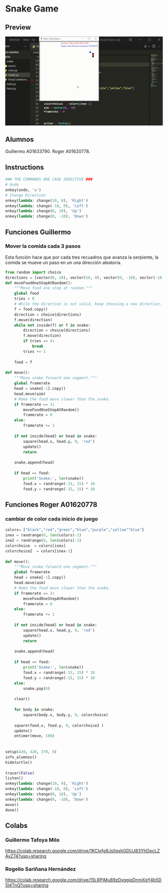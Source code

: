# Snake Game

## Preview

![Circles](./Assets/ghig.gif)


## Alumnos
Guillermo A01633790.
Roger A01620778.

## Instructions

```python
### THE COMMANDS ARE CASE SENSITIVE ###
# Undo
onkey(undo, 'u')
# Change Direction
onkey(lambda: change(10, 0), 'Right')
onkey(lambda: change(-10, 0), 'Left')
onkey(lambda: change(0, 10), 'Up')
onkey(lambda: change(0, -10), 'Down')

```

## Funciones Guillermo

###  Mover la comida cada 3 pasos 

Esta función hace que por cada tres recuadros que avanza la serpiente, la comida se mueve un paso en un una dirección aleatoria.
```python
from random import choice
directions = [vector(0, 10), vector(10, 0), vector(0, -10), vector(-10, 0)]
def moveFoodOneStepAtRandom():
    """Move food one step at random."""
    global food
    tries = 0
    # While the direction is not valid, keep choosing a new direction.
    f = food.copy()
    direction = choice(directions)
    f.move(direction)
    while not inside(f) or f in snake:
        direction = choice(directions)
        f.move(direction)
        if tries == 4:
            break
        tries += 1

    food = f

def move():
    """Move snake forward one segment."""
    global framerate
    head = snake[-1].copy()
    head.move(aim)
    # Make the food move slower than the snake.
    if framerate == 3:
        moveFoodOneStepAtRandom()
        framerate = 0
    else:
        framerate += 1

    if not inside(head) or head in snake:
        square(head.x, head.y, 9, 'red')
        update()
        return

    snake.append(head)

    if head == food:
        print('Snake:', len(snake))
        food.x = randrange(-15, 15) * 10
        food.y = randrange(-15, 15) * 10

```

## Funciones Roger A01620778

### cambiar de color cada inicio de juego


```python
colors= ["black","red","green","blue","purple","yellow""blue"]
inex = randrange(0, len(colors)-1)
ine2 = randrange(0, len(colors)-1)
colorchoice  = colors[inex]
colorchoice2  = colors[inex-1]

def move():
    """Move snake forward one segment."""
    global framerate
    head = snake[-1].copy()
    head.move(aim)
    # Make the food move slower than the snake.
    if framerate == 3:
        moveFoodOneStepAtRandom()
        framerate = 0
    else:
        framerate += 1

    if not inside(head) or head in snake:
        square(head.x, head.y, 9, 'red')
        update()
        return

    snake.append(head)

    if head == food:
        print('Snake:', len(snake))
        food.x = randrange(-15, 15) * 10
        food.y = randrange(-15, 15) * 10
    else:
        snake.pop(0)

    clear()

    for body in snake:
        square(body.x, body.y, 9, colorchoice)

    square(food.x, food.y, 9, colorchoice2 )
    update()
    ontimer(move, 100)


setup(420, 420, 370, 0)
info_alumnos()
hideturtle()

tracer(False)
listen()
onkey(lambda: change(10, 0), 'Right')
onkey(lambda: change(-10, 0), 'Left')
onkey(lambda: change(0, 10), 'Up')
onkey(lambda: change(0, -10), 'Down')
move()
done()

```


## Colabs
### Guillermo Tafoya Milo
https://colab.research.google.com/drive/1KCIxfg9JsIIqshGDUJ83YhDpcLZAyZ74?usp=sharing
### Rogelio Sariñana Hernández
https://colab.research.google.com/drive/15LRPjMu89zDxggigDnmXgY4b5D5I4TnQ?usp=sharing
